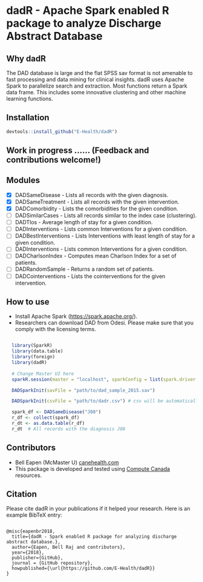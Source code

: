 # dadR - Apache Spark enabled R package to analyze Discharge Abstract Database

## Why dadR

The DAD database is large and the flat SPSS sav format is not amenable to fast processing and data mining for clinical insights. dadR uses Apache Spark to parallelize search and extraction. Most functions return a Spark data frame. This includes some innovative clustering and other machine learning functions.

## Installation 

``` r
devtools::install_github("E-Health/dadR")

```

## Work in progress ...... (Feedback and contributions welcome!)

## Modules
* [x] DADSameDisease - Lists all records with the given diagnosis.
* [x] DADSameTreatment - Lists all records with the given intervention.
* [x] DADComorbidity - Lists the comorbidities for the given condition.
* [ ] DADSimilarCases - Lists all records similar to the index case (clustering).
* [ ] DADTlos - Average length of stay for a given condition.
* [ ] DADInterventions - Lists common Interventions for a given condition.
* [ ] DADBestInterventions - Lists Interventions with least length of stay for a given condition.
* [ ] DADInterventions - Lists common Interventions for a given condition.
* [ ] DADCharlsonIndex - Computes mean Charlson Index for a set of patients.
* [ ] DADRandomSample - Returns a random set of patients.
* [ ] DADCointerventions - Lists the cointerventions for the given intervention.

## How to use

* Install Apache Spark (https://spark.apache.org/). 
* Researchers can download DAD from Odesi. Please make sure that you comply with the licensing terms.

``` r

  library(SparkR)
  library(data.table)
  library(foreign)
  library(dadR)
  
  # Change Master UI here
  sparkR.session(master = "localhost", sparkConfig = list(spark.driver.memory = "3g", spark.executor.memory = "3g"))

  DADSparkInit(savFile = "path/to/dad_sample_2015.sav")

  DADSparkInit(csvFile = "path/to/dadr.csv") # csv will be automatically created the first time

  spark_df <- DADSameDisease("J08")
  r_df <- collect(spark_df)
  r_dt <- as.data.table(r_df)
  r_dt  # All records with the diagnosis J08

```

## Contributors

* Bell Eapen (McMaster U) [canehealth.com](http://canehealth.com)
* This package is developed and tested using [Compute Canada](www.computecanada.ca) resources.

## Citation

Please cite dadR in your publications if it helped your research. Here is an example BibTeX entry:

```

@misc{eapenbr2018,
  title={dadR - Spark enabled R package for analyzing discharge abstract database.},
  author={Eapen, Bell Raj and contributors},
  year={2018},
  publisher={GitHub},
  journal = {GitHub repository},
  howpublished={\url{https://github.com/E-Health/dadR}}
}

```
